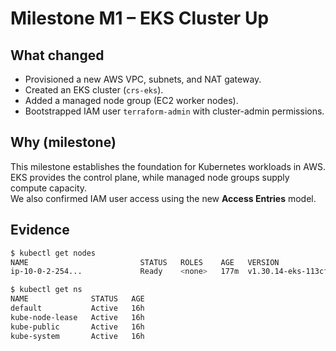 # Milestone M1 – EKS Cluster Up

## What changed
- Provisioned a new AWS VPC, subnets, and NAT gateway.
- Created an EKS cluster (`crs-eks`).
- Added a managed node group (EC2 worker nodes).
- Bootstrapped IAM user `terraform-admin` with cluster-admin permissions.

## Why (milestone)
This milestone establishes the foundation for Kubernetes workloads in AWS.  
EKS provides the control plane, while managed node groups supply compute capacity.  
We also confirmed IAM user access using the new **Access Entries** model.

## Evidence
```bash
$ kubectl get nodes
NAME                         STATUS   ROLES    AGE   VERSION
ip-10-0-2-254...             Ready    <none>   177m  v1.30.14-eks-113cf36

$ kubectl get ns
NAME              STATUS   AGE
default           Active   16h
kube-node-lease   Active   16h
kube-public       Active   16h
kube-system       Active   16h
